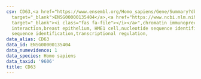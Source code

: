 ```yaml
---
csv: CD63,<a href="https://www.ensembl.org/Homo_sapiens/Gene/Summary?db=core;g=ENSG00000135404"
  target="_blank">ENSG00000135404</a>,<a href="https://www.ncbi.nlm.nih.gov/pubmed/22863008"
  target="_blank"><i class="fas fa-file"></i></a>",chromatin immunoprecipitation assay,direct
  interaction,breast epithelium, HME1 cell,nucleotide sequence identification,nucleotide
  sequence identification,transcriptional regulation,
data_alias: CD63
data_id: ENSG00000135404
data_numevidence: 1
data_species: Homo sapiens
data_taxid: '9606'
title: CD63
---
```

